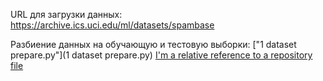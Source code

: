 URL для загрузки данных: https://archive.ics.uci.edu/ml/datasets/spambase

Разбиение данных на обучающую и тестовую выборки: ["1 dataset prepare.py"](1 dataset prepare.py)
[I'm a relative reference to a repository file](README.md)
